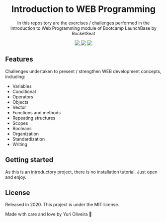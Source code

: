 <h1 align="center">
    Introduction to WEB Programming
</h1>

<div>
    <p align="center">
        In this repository are the exercises / challenges performed in the Introduction to Web Programming module of Bootcamp LaunchBase by RocketSeat
    </p>
</div>

<div>

  <p align="center">
    <a href="https://www.linkedin.com/in/yuri-silva99/" target="_blank">
        <img src="https://img.shields.io/badge/Author-Yuri%20Silva-yellow">
    </a>
        <img src="https://img.shields.io/badge/Framework-None-yellow">
        <img src="https://img.shields.io/badge/Language-Javascript-yellow">
  </p>

</div>

## Features

Challenges undertaken to present / strengthen WEB development concepts, including:

- Variables
- Conditional
- Operators
- Objects
- Vector
- Functions and methods
- Repeating structures
- Scopes
- Booleans
- Organization
- Standardization
- Writing

## Getting started

As this is an introductory project, there is no installation tutorial. Just open and enjoy.

## License

Released in 2020. This project is under the MIT license.

Made with care and love by Yuri Oliveira 🚀
